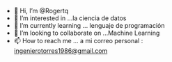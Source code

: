 - 👋 Hi, I’m @Rogertq
- 👀 I’m interested in ...la ciencia de datos 
- 🌱 I’m currently learning ... lenguaje de programación 
- 💞️ I’m looking to collaborate on ...Machine Learning
- 📫 How to reach me ...  a mi correo personal : ingenierotorres1986@gmail.com

<!---
Rogertq/Rogertq is a ✨ special ✨ repository because its `README.md` (this file) appears on your GitHub profile.
You can click the Preview link to take a look at your changes.
--->

